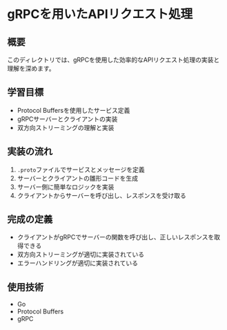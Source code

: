 # gRPCを用いたAPIリクエスト処理

## 概要
このディレクトリでは、gRPCを使用した効率的なAPIリクエスト処理の実装と理解を深めます。

## 学習目標
- Protocol Buffersを使用したサービス定義
- gRPCサーバーとクライアントの実装
- 双方向ストリーミングの理解と実装

## 実装の流れ
1. `.proto`ファイルでサービスとメッセージを定義
2. サーバーとクライアントの雛形コードを生成
3. サーバー側に簡単なロジックを実装
4. クライアントからサーバーを呼び出し、レスポンスを受け取る

## 完成の定義
- クライアントがgRPCでサーバーの関数を呼び出し、正しいレスポンスを取得できる
- 双方向ストリーミングが適切に実装されている
- エラーハンドリングが適切に実装されている

## 使用技術
- Go
- Protocol Buffers
- gRPC 
